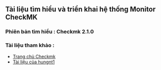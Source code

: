 ## Tài liệu tìm hiểu và triển khai hệ thống Monitor CheckMK

### Phiên bản tìm hiểu : Checkmk 2.1.0

### Tài liệu tham khảo :

- [Trang chủ Checkmk](https://docs.checkmk.com/latest/en/)
- [Tài liệu của hungnt1](https://github.com/hungnt1/Monitor_Research/tree/master/CHECMK)